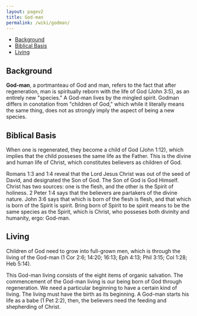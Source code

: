 ```yaml
---
layout: pagev2
title: God-man
permalink: /wiki/godman/
---
```

- [Background](#background)
- [Biblical Basis](#biblical-basis)
- [Living](#living)

## Background

**God-man**, a portmanteau of God and man, refers to the fact that after regeneration, man is spiritually reborn with the life of God (John 3:5), as an entirely new "species." A God-man lives by the mingled spirit. Godman differs in conotation from "children of God," which while it literally means the same thing, does not as strongly imply the aspect of being a new species.

## Biblical Basis

When one is regenerated, they become a child of God (John 1:12), which implies that the child posseses the same life as the Father. This is the divine and human life of Christ, which constitutes believers as children of God. 

Romans 1:3 and 1:4 reveal that the Lord Jesus Christ was out of the seed of David, and designated the Son of God. The Son of God is God Himself. Christ has two sources: one is the flesh, and the other is the Spirit of holiness. 2 Peter 1:4 says that the believers are partakers of the divine nature. John 3:6 says that which is born of the flesh is flesh, and that which is born of the Spirit is spirit. Bring born of Spirit to be spirit means to be the same species as the Spirit, which is Christ, who posseses both divinity and humanity, ergo: God-man.

## Living 

Children of God need to grow into full-grown men, which is through the living of the God-man (1 Cor 2:6; 14:20; 16:13; Eph 4:13; Phil 3:15; Col 1:28; Heb 5:14).

This God-man living consists of the eight items of organic salvation. The commencement of the God-man living is our being born of God through regeneration. We need a particular beginning to have a certain kind of living. The living must have the birth as its beginning. A God-man starts his life as a babe (1 Pet 2:2), then, the believers need the feeding and shepherding of Christ.